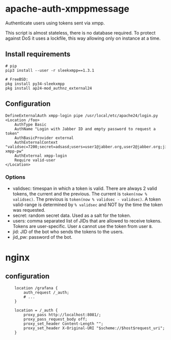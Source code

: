 # apache-auth-xmppmessage

Authenticate users using tokens sent via xmpp.

This script is almost stateless, there is no database required.
To protect against DoS it uses a lockfile, this way allowing only on
instance at a time.

## Install requirements

    # pip
    pip3 install --user -r sleekxmpp==1.3.1

    # FreeBSD:
    pkg install py34-sleekxmpp
    pkg install ap24-mod_authnz_external24


## Configuration

    DefineExternalAuth xmpp-login pipe /usr/local/etc/apache24/login.py
    <Location /foo>
        AuthType Basic
        AuthName "Login with Jabber ID and empty password to request a token"
        AuthBasicProvider external
        AuthExternalContext "validsec=7200;secret=adsasd;users=user1@jabber.org,user2@jabber.org;jid=bot@jabber.org;jid_pw=secret-xmpp-pw"
        AuthExternal xmpp-login
        Require valid-user
    </Location>

### Options

- validsec: timespan in which a token is valid.
  There are always 2 valid tokens, the current and the previous.
  The current is `token(now % validsec)`. The previous is `token(now % validsec - validsec)`.
  A token valid-range is determined by `% validsec` and NOT by the time the token was requested.
- secret: random secret data. Used as a salt for the token.
- users: comma separated list of JIDs that are allowed to receive tokens.
  Tokens are user-specific. User `A` cannot use the token from user `B`.
- jid: JID of the bot who sends the tokens to the users.
- jid\_pw: password of the bot.



# nginx

## configuration

        location /grafana {
            auth_request /_auth;
            # ...
        }

        location = /_auth {
            proxy_pass http://localhost:8081/;
            proxy_pass_request_body off;
            proxy_set_header Content-Length "";
            proxy_set_header X-Original-URI "$scheme://$host$request_uri";
        }

